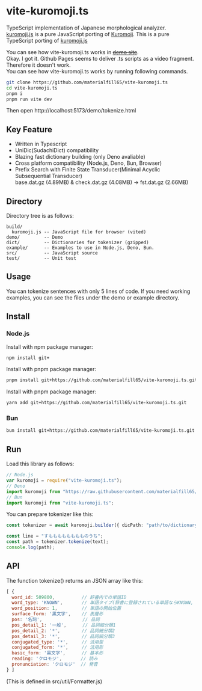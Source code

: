 vite-kuromoji.ts
===========
TypeScript implementation of Japanese morphological analyzer.<br>
[kuromoji.js](https://github.com/takuyaa/kuromoji.js) is a pure JavaScript porting of [Kuromoji](https://www.atilika.com/ja/kuromoji/).
This is a pure TypeScript porting of [kuromoji.js](https://github.com/takuyaa/kuromoji.js)

You can see how vite-kuromoji.ts works in ~~[demo site](https://materialfill65.github.io/vite-kuromoji.ts/demo/tokenize.html)~~.<br>
Okay. I got it. Github Pages seems to deliver .ts scripts as a video fragment. Therefore it doesn't work.<br>
You can see how vite-kuromoji.ts works by running following commands.
```sh
git clone https://github.com/materialfill65/vite-kuromoji.ts
cd vite-kuromoji.ts
pnpm i
pnpm run vite dev
```
Then open http://localhost:5173/demo/tokenize.html 

Key Feature
-----------
- Written in Typescript
- UniDic(SudachiDict) compatibility
- Blazing fast dictionary building (only Deno avaliable)
- Cross platform compatibility (Node.js, Deno, Bun, Browser)
- Prefix Search with Finite State Transducer(Minimal Acyclic Subsequential Transducer)<br>
  base.dat.gz (4.89MB) & check.dat.gz (4.08MB) -> fst.dat.gz (2.66MB)

Directory
---------

Directory tree is as follows:

    build/
      kuromoji.js -- JavaScript file for browser (vited)
    demo/         -- Demo
    dict/         -- Dictionaries for tokenizer (gzipped)
    example/      -- Examples to use in Node.js, Deno, Bun.
    src/          -- JavaScript source
    test/         -- Unit test

Usage
-----

You can tokenize sentences with only 5 lines of code.
If you need working examples, you can see the files under the demo or example directory.
## Install

### Node.js
Install with npm package manager:
```sh
npm install git+
```
Install with pnpm package manager:
```sh
pnpm install git+https://github.com/materialfill65/vite-kuromoji.ts.git
```
Install with pnpm package manager:
```sh
yarn add git+https://github.com/materialfill65/vite-kuromoji.ts.git
```
### Bun
```sh
bun install git+https://github.com/materialfill65/vite-kuromoji.ts.git
```

## Run
Load this library as follows:
```ts
// Node.js
var kuromoji = require("vite-kuromoji.ts");
// Deno
import kuromoji from "https://raw.githubusercontent.com/materialfill65/vite-kuromoji.ts/master/src/kuromoji.ts";
// Bun
import kuromoji from "vite-kuromoji.ts";
```
You can prepare tokenizer like this:
```ts
const tokenizer = await kuromoji.builder({ dicPath: "path/to/dictionary/dir/" }).build();

const line = "すもももももももものうち";
const path = tokenizer.tokenize(text);
console.log(path);
```
API
---

The function tokenize() returns an JSON array like this:
```js
[ {
  word_id: 509800,          // 辞書内での単語ID
  word_type: 'KNOWN',       // 単語タイプ(辞書に登録されている単語ならKNOWN, 未知語ならUNKNOWN)
  word_position: 1,         // 単語の開始位置
  surface_form: '黒文字',    // 表層形
  pos: '名詞',               // 品詞
  pos_detail_1: '一般',      // 品詞細分類1
  pos_detail_2: '*',        // 品詞細分類2
  pos_detail_3: '*',        // 品詞細分類3
  conjugated_type: '*',     // 活用型
  conjugated_form: '*',     // 活用形
  basic_form: '黒文字',      // 基本形
  reading: 'クロモジ',       // 読み
  pronunciation: 'クロモジ'  // 発音
} ]
```

(This is defined in src/util/Formatter.js)
